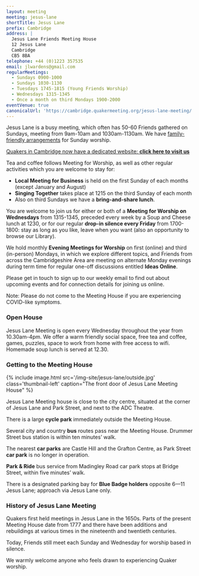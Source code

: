 ```yaml
---
layout: meeting
meeting: jesus-lane
shortTitle: Jesus Lane
prefix: Cambridge
address: |
  Jesus Lane Friends Meeting House
  12 Jesus Lane
  Cambridge
  CB5 8BA
telephone: +44 (0)1223 357535
email: jlwardens@gmail.com
regularMeetings:
  - Sundays 0900-1000
  - Sundays 1030-1130
  - Tuesdays 1745-1815 (Young Friends Worship)
  - Wednesdays 1315-1345
  - Once a month on third Mondays 1900-2000
eventVenue: true
canonicalUrl: 'https://cambridge.quakermeeting.org/jesus-lane-meeting/'
---
```

Jesus Lane is a busy meeting, which often has 50-60 Friends gathered on Sundays,
meeting from 9am-10am and 1030am-1130am. We have [family-friendly arrangements](/meetings/jesus-lane/childrens-meeting.html) for Sunday worship.

<div class="xs-expand">
  <div class="pad-y-sm">
    <a class="block pad-lg bg-danger" href="https://cambridge.quakermeeting.org/">
      <i class="glyphicon glyphicon-chevron-right pull-right pad-y-sm"></i>
      Quakers in Cambridge now have a dedicated website:
      <strong>
        click here to visit us
      </strong>
    </a>
  </div>
</div>

Tea and coffee follows Meeting for Worship, as well as other regular activities which you are welcome to stay for:

- **Local Meeting for Business** is held on the first Sunday of each months (except January and August)
- **Singing Together** takes place at 1215 on the third Sunday of each month
- Also on third Sundays we have a **bring-and-share lunch**.

You are welcome to join us for either or both of a **Meeting for Worship on Wednesdays** from 1315-1345, preceded every week by a Soup and Cheese lunch at 1230, or for our regular **drop-in silence every Friday** from 1700-1800: stay as long as you like, leave when you want (also an opportunity to browse our Library).

We hold monthly **Evening Meetings for Worship** on first (online) and third (in-person) Mondays, in which we explore different topics, and Friends
from across the Cambridgeshire Area are meeting on alternate Monday evenings during term time for regular one-off discussions entitled
**Ideas Online**.

Please get in touch to sign up to our weekly email to find out about upcoming events and for connection details for joining us online.

Note: Please do not come to the Meeting House if you are experiencing COVID-like symptoms.

### Open House

Jesus Lane Meeting is open every Wednesday throughout the year from 10.30am-4pm. We offer a warm friendly social space, free tea and coffee, games, puzzles, space to work from home with free access to wifi. Homemade soup lunch is served at 12.30.

### Getting to the Meeting House

{% include image.html src='/img-site/jesus-lane/outside.jpg' class='thumbnail-left' caption="The front door of Jesus Lane Meeting House" %}

Jesus Lane Meeting house is close to the city centre, situated at the corner of Jesus Lane and Park Street, and next to the ADC Theatre.

There is a large **cycle park** immediately outside the Meeting House.

Several city and country **bus** routes pass near the Meeting House. Drummer Street bus station is within ten minutes’ walk.

The nearest **car parks** are Castle Hill and the Grafton Centre, as Park Street **car park** is no longer in operation.

**Park & Ride** bus service from Madingley Road car park stops at Bridge Street, within five minutes’ walk.

There is a designated parking bay for **Blue Badge holders** opposite 6—11 Jesus Lane; approach via Jesus Lane only.

### History of Jesus Lane Meeting

Quakers first held meetings
in Jesus Lane in the 1650s. Parts of the
present Meeting House date from 1777 and
there have been additions and rebuildings
at various times in the nineteenth and
twentieth centuries.

Today, Friends still meet each Sunday and
Wednesday for worship based in silence.

We warmly welcome anyone who feels
drawn to experiencing Quaker worship.
